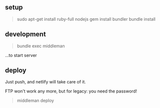 ## setup

> sudo apt-get install ruby-full nodejs
> gem install bundler
> bundle install

## development

> bundle exec middleman

...to start server

## deploy

Just push, and netlify will take care of it. 

FTP won't work any more, but for legacy: you need the password!

> middleman deploy



